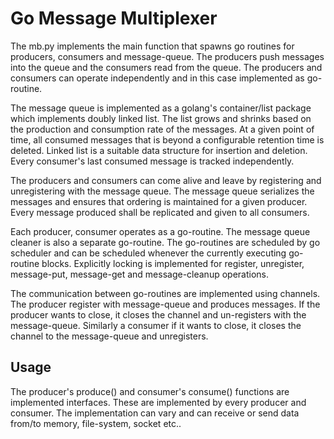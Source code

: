 # Go Message Multiplexer

The mb.py implements the main function that spawns go routines for producers, consumers and message-queue. The producers push messages into the queue and the consumers read from the queue. The producers and consumers can operate independently and in this case implemented as go-routine. 

The message queue is implemented as a golang's container/list package which implements doubly linked list. The list grows and shrinks based on the production and consumption rate of the messages. At a given point of time, all consumed messages that is beyond a configurable retention time is deleted. Linked list is a suitable data structure for insertion and deletion. Every consumer's last consumed message is tracked independently.

The producers and consumers can come alive and leave by registering and unregistering with the message queue. The message queue serializes the messages and ensures that ordering is maintained for a given producer. Every message produced shall be replicated and given to all consumers.

Each producer, consumer operates as a go-routine. The message queue cleaner is also a separate go-routine. The go-routines are scheduled by go scheduler and can be scheduled whenever the currently executing go-routine blocks. Explicitly locking is implemented for register, unregister, message-put, message-get and message-cleanup operations. 

The communication between go-routines are implemented using channels. The producer register with message-queue and produces messages. If the producer wants to close, it closes the channel and un-registers with the message-queue. Similarly a consumer if it wants to close, it closes the channel to the message-queue and unregisters.

## Usage

The producer's produce() and consumer's consume() functions are implemented interfaces. These are implemented by every producer and consumer.
The implementation can vary and can receive or send data from/to memory, file-system, socket etc..
